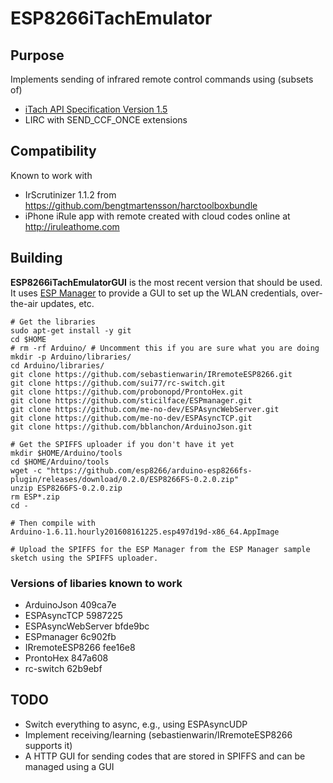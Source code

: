# ESP8266iTachEmulator

## Purpose

Implements sending of infrared remote control commands using (subsets of)
* [iTach API Specification Version 1.5](http://www.globalcache.com/files/docs/API-iTach.pdf)
* LIRC with SEND_CCF_ONCE extensions

## Compatibility

Known to work with
* IrScrutinizer 1.1.2 from https://github.com/bengtmartensson/harctoolboxbundle
* iPhone iRule app with remote created with cloud codes online at http://iruleathome.com

## Building

**ESP8266iTachEmulatorGUI** is the most recent version that should be used. It uses [ESP Manager](https://github.com/sticilface/ESPmanager) to provide a GUI to set up the WLAN credentials, over-the-air updates, etc.


```
# Get the libraries
sudo apt-get install -y git
cd $HOME
# rm -rf Arduino/ # Uncomment this if you are sure what you are doing
mkdir -p Arduino/libraries/
cd Arduino/libraries/
git clone https://github.com/sebastienwarin/IRremoteESP8266.git
git clone https://github.com/sui77/rc-switch.git
git clone https://github.com/probonopd/ProntoHex.git
git clone https://github.com/sticilface/ESPmanager.git
git clone https://github.com/me-no-dev/ESPAsyncWebServer.git
git clone https://github.com/me-no-dev/ESPAsyncTCP.git
git clone https://github.com/bblanchon/ArduinoJson.git

# Get the SPIFFS uploader if you don't have it yet
mkdir $HOME/Arduino/tools
cd $HOME/Arduino/tools
wget -c "https://github.com/esp8266/arduino-esp8266fs-plugin/releases/download/0.2.0/ESP8266FS-0.2.0.zip"
unzip ESP8266FS-0.2.0.zip
rm ESP*.zip
cd -

# Then compile with
Arduino-1.6.11.hourly201608161225.esp497d19d-x86_64.AppImage

# Upload the SPIFFS for the ESP Manager from the ESP Manager sample sketch using the SPIFFS uploader.
```

### Versions of libaries known to work

* ArduinoJson 409ca7e
* ESPAsyncTCP 5987225
* ESPAsyncWebServer bfde9bc
* ESPmanager 6c902fb
* IRremoteESP8266 fee16e8
* ProntoHex 847a608
* rc-switch 62b9ebf

## TODO

* Switch everything to async, e.g., using ESPAsyncUDP
* Implement receiving/learning (sebastienwarin/IRremoteESP8266 supports it)
* A HTTP GUI for sending codes that are stored in SPIFFS and can be managed using a GUI
